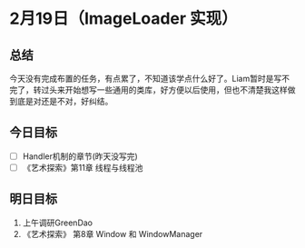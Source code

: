 # 2月19日（ImageLoader 实现）

## 总结

今天没有完成布置的任务，有点累了，不知道该学点什么好了。Liam暂时是写不完了，转过头来开始想写一些通用的类库，好方便以后使用，但也不清楚我这样做到底是对还是不对，好纠结。

## 今日目标

- [ ] Handler机制的章节(昨天没写完)
- [ ] 《艺术探索》第11章 线程与线程池

## 明日目标

1. 上午调研GreenDao
2. 《艺术探索》 第8章 Window 和 WindowManager